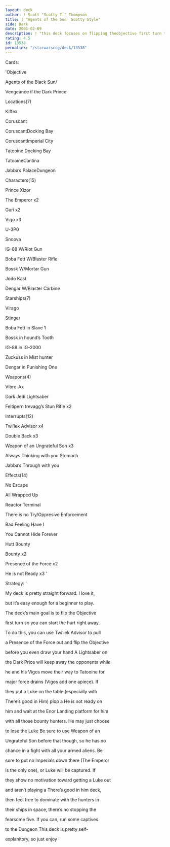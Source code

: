 ```yaml
---
layout: deck
author: ! Scott "Scotty T." Thompson
title: ! "Agents of the Sun  Scotty Style"
side: Dark
date: 2001-02-09
description: ! "this deck focuses on flipping theobjective first turn to start hurting card intensive decks.  Powerful huntersWill soon force all opposition to grabtheir ankles for some nice Vigo assited drains."
rating: 4.5
id: 13538
permalink: "/starwarsccg/deck/13538"
---
```

Cards: 

'Objective

Agents of the Black Sun/

Vengeance if the Dark Prince


Locations(7)

Kiffex

Coruscant

CoruscantDocking Bay

CoruscantImperial City

Tatooine Docking Bay

TatooineCantina

Jabba’s PalaceDungeon


Characters(15)

Prince Xizor

The Emperor x2

Guri x2

Vigo x3

U-3P0

Snoova

IG-88 W/Riot Gun

Boba Fett W/Blaster Rifle

Bossk W/Mortar Gun

Jodo Kast

Dengar W/Blaster Carbine


Starships(7)

Virago

Stinger

Boba Fett in Slave 1

Bossk in hound’s Tooth

IG-88 in IG-2000

Zuckuss in Mist hunter

Dengar in Punishing One


Weapons(4)

Vibro-Ax

Dark Jedi Lightsaber

Feltipern trevagg’s Stun Rifle x2


Interrupts(12)

Twi’lek Advisor x4

Double Back x3

Weapon of an Ungrateful Son x3

Always Thinking with you Stomach

Jabba’s Through with you


Effects(14)

No Escape

All Wrapped Up

Reactor Terminal

There is no Try/Oppresive Enforcement

Bad Feeling Have I

You Cannot Hide Forever

Hutt Bounty

Bounty x2

Presence of the Force x2

He is not Ready x3 '

Strategy: '

My deck is pretty straight forward.  I love it, 

but it’s easy enough for a beginner to play.  

The deck’s main goal is to flip the Objective

first turn so you can start the hurt right away.

To do this, you can use Twi’lek Advisor to pull

a Presence of the Force out and flip the Objective

before you even draw your hand  A Lightsaber on

the Dark Price will keep away the opponents while 

he and his Vigos move their way to Tatooine for

major force drains (Vigos add one apiece).  If

they put a Luke on the table (especially with 

There’s good in Him) plop a He is not ready on

him and wait at the Enor Landing platform for him 

with all those bounty hunters.  He may just choose

to lose the Luke  Be sure to use Weapon of an

Ungrateful Son before that though, so he has no

chance in a fight with all your armed aliens.  Be

sure to put no Imperials down there (The Emperor

is the only one), or Luke will be captured.  If

they show no motivation toward getting a Luke out

and aren’t playing a There’s good in him deck,

then feel free to dominate with the hunters in 

their ships in space, there’s no stopping the

fearsome five.  If you can, run some captives

to the Dungeon  This deck is pretty self-

explanitory, so just enjoy '
